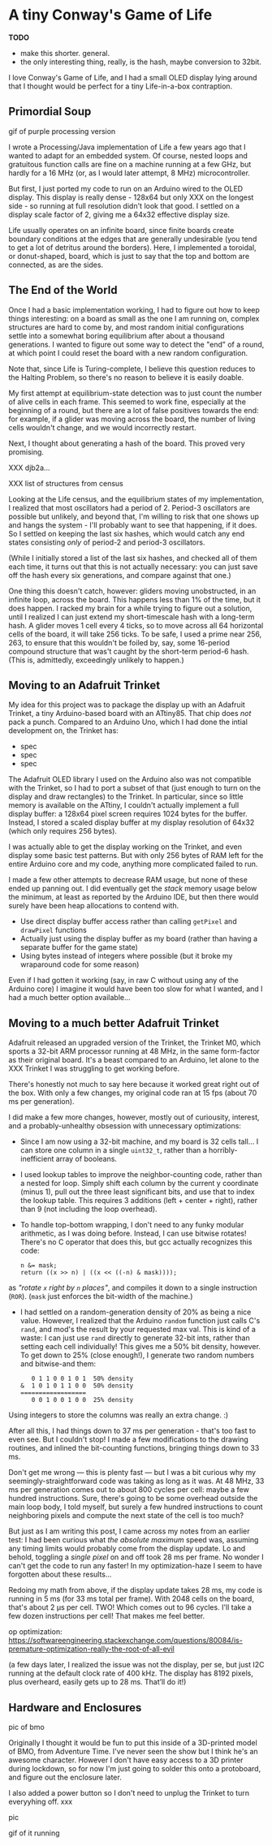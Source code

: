 # A tiny Conway's Game of Life

**TODO**

- make this shorter. general.
- the only interesting thing, really, is the hash, maybe conversion to 32bit.

I love Conway's Game of Life, and I had a small OLED display lying around that I thought would be perfect for a tiny Life-in-a-box contraption.

## Primordial Soup
gif of purple processing version

I wrote a Processing/Java implementation of Life a few years ago that I wanted to adapt for an embedded system. Of course, nested loops and gratuitous function calls are fine on a machine running at a few GHz, but hardly for a 16 MHz (or, as I would later attempt, 8 MHz) microcontroller.

But first, I just ported my code to run on an Arduino wired to the OLED display. This display is really dense - 128x64 but only XXX on the longest side - so running at full resolution didn't look that good. I settled on a display scale factor of 2, giving me a 64x32 effective display size.

Life usually operates on an infinite board, since finite boards create boundary conditions at the edges that are generally undesirable (you tend to get a lot of detritus around the borders). Here, I implemented a toroidal, or donut-shaped, board, which is just to say that the top and bottom are connected, as are the sides.

## The End of the World

Once I had a basic implementation working, I had to figure out how to keep things interesting: on a board as small as the one I am running on, complex structures are hard to come by, and most random initial configurations settle into a somewhat boring equilibrium after about a thousand generations. I wanted to figure out some way to detect the "end" of a round, at which point I could reset the board with a new random configuration.

Note that, since Life is Turing-complete, I believe this question reduces to the Halting Problem, so there's no reason to believe it is easily doable.

My first attempt at equilibrium-state detection was to just count the number of alive cells in each frame. This seemed to work fine, especially at the beginning of a round, but there are a lot of false positives towards the end: for example, if a glider was moving across the board, the number of living cells wouldn't change, and we would incorrectly restart.

Next, I thought about generating a hash of the board. This proved very promising.

XXX djb2a...

XXX list of structures from census

Looking at the Life census, and the equilibrium states of my implementation, I realized that most oscillators had a period of 2. Period-3 oscillators are possible but unlikely, and beyond that, I'm willing to risk that one shows up and hangs the system - I'll probably want to see that happening, if it does. So I settled on keeping the last six hashes, which would catch any end states consisting *only* of period-2 and period-3 oscillators.

(While I initially stored a list of the last six hashes, and checked all of them each time, it turns out that this is not actually necessary: you can just  save off the hash every six generations, and compare against that one.)

One thing this doesn't catch, however: gliders moving unobstructed, in an infinite loop, across the board. This happens less than 1% of the time, but it does happen. I racked my brain for a while trying to figure out a solution, until I realized I can just extend my short-timescale hash with a long-term hash. A glider moves 1 cell every 4 ticks, so to move across all 64 horizontal cells of the board, it will take 256 ticks. To be safe, I used a prime near 256, 263, to ensure that this wouldn't be foiled by, say, some 16-period compound structure that was't caught by the short-term period-6 hash. (This is, admittedly, exceedingly unlikely to happen.)

## Moving to an Adafruit Trinket

My idea for this project was to package the display up with an Adafruit Trinket, a tiny Arduino-based board with an ATtiny85. That chip does _not_ pack a punch. Compared to an Arduino Uno, which I had done the intial development on, the Trinket has:

- spec
- spec
- spec

The Adafruit OLED library I used on the Arduino also was not compatible with the Trinket, so I had to port a subset of that (just enough to turn on the display and draw rectangles) to the Trinket. In particular, since so little memory is available on the ATtiny, I couldn't actually implement a full display buffer: a 128x64 pixel screen requires 1024 bytes for the buffer. Instead, I stored a scaled display buffer at my display resolution of 64x32 (which only requires 256 bytes).

I was actually able to get the display working on the Trinket, and even display some basic test patterns. But with only 256 bytes of RAM left for the entire Arduino core and my code, anything more complicated failed to run.

I made a few other attempts to decrease RAM usage, but none of these ended up panning out. I did eventually get the _stack_ memory usage below the minimum, at least as reported by the Arduino IDE, but then there would surely have been heap allocations to contend with.

- Use direct display buffer access rather than calling `getPixel` and `drawPixel` functions
- Actually just using the display buffer as my board (rather than having a separate buffer for the game state)
- Using bytes instead of integers where possible (but it broke my wraparound code for some reason)

Even if I had gotten it working (say, in raw C without using any of the Arduino core) I imagine it would have been too slow for what I wanted, and I had a much better option available...

## Moving to a much better Adafruit Trinket

Adafruit released an upgraded version of the Trinket, the Trinket M0, which sports a 32-bit ARM processor running at 48 MHz, in the same form-factor as their original board. It's a beast compared to an Arduino, let alone to the XXX Trinket I was struggling to get working before.

There's honestly not much to say here because it worked great right out of the box. With only a few changes, my original code ran at 15 fps (about 70 ms per generation).

I did make a few more changes, however, mostly out of curiousity, interest, and a probably-unhealthy obsession with unnecessary optimizations:

- Since I am now using a 32-bit machine, and my board is 32 cells tall… I can store one column in a single `uint32_t`, rather than a horribly-inefficient array of booleans.

- I used lookup tables to improve the neighbor-counting code, rather than a nested for loop. Simply shift each column by the current y coordinate (minus 1), pull out the three least significant bits, and use that to index the lookup table. This requires 3 additions (left + center + right), rather than 9 (not including the loop overhead).

- To handle top-bottom wrapping, I don't need to any funky modular arithmetic, as I was doing before. Instead, I can use bitwise rotates! There's no C operator that does this, but gcc actually recognizes this code:
    ```
    n &= mask;
    return ((x >> n) | ((x << ((-n) & mask))));
    ```
as *"rotate `x` right by `n` places"*, and compiles it down to a single instruction (`ROR`). (`mask` just enforces the bit-width of the machine.)

- I had settled on a random-generation density of 20% as being a nice value. However, I realized that the Arduino `random` function just calls C's `rand`, and mod's the result by your requested max val. This is kind of a waste: I can just use `rand` directly to generate 32-bit ints, rather than setting each cell individually! This gives me a 50% bit density, however. To get down to 25% (close enough!), I generate two random numbers and bitwise-and them:

    ```
       0 1 1 0 0 1 0 1  50% density
    &  1 0 1 0 1 1 0 0  50% density
    ==================
       0 0 1 0 0 1 0 0  25% density
    ```

Using integers to store the columns was really an extra change. :)

After all this, I had things down to 37 ms per generation - that's too fast to even see. But I couldn't stop! I made a few modifications to the drawing routines, and inlined the bit-counting functions, bringing things down to 33 ms.

Don't get me wrong — this is plenty fast — but I was a bit curious why my seemingly-straightforward code was taking as long as it was. At 48 MHz, 33 ms per generation comes out to about 800 cycles per cell: maybe a few hundred instructions. Sure, there's going to be some overhead outside the main loop body, I told myself, but surely a few hundred instructions to count neighboring pixels and compute the next state of the cell is too much?

But just as I am writing this post, I came across my notes from an earlier test: I had been curious what *the absolute maximum* speed was, assuming any timing limits would probably come from the display update. Lo and behold, toggling a *single pixel* on and off took 28 ms per frame. No wonder I can't get the code to run any faster! In my optimization-haze I seem to have forgotten about these results...

Redoing my math from above, if the display update takes 28 ms, my code is running in 5 ms (for 33 ms total per frame). With 2048 cells on the board, that's about 2 µs per cell. TWO! Which comes out to 96 cycles. I'll take a few dozen instructions per cell! That makes me feel better.

op optimization: https://softwareengineering.stackexchange.com/questions/80084/is-premature-optimization-really-the-root-of-all-evil

(a few days later, I realized the issue was not the display, per se, but just I2C running at the default clock rate of 400 kHz. The display has 8192 pixels, plus overheard, easily gets up to 28 ms. That’ll do it!)


## Hardware and Enclosures

pic of bmo

Originally I thought it would be fun to put this inside of a 3D-printed model of BMO, from Adventure Time. I've never seen the show but I think he's an awesome character. However I don't have easy access to a 3D printer during lockdown, so for now I'm just going to solder this onto a protoboard, and figure out the enclosure later.

I also added a power button so I don't need to unplug the Trinket to turn
everyyhing off. xxx

pic



gif of it running